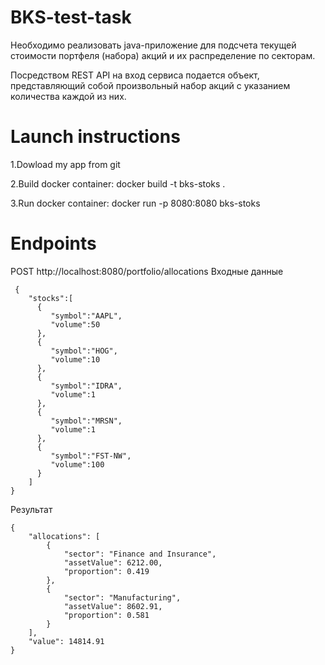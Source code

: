 # BKS-test-task
Необходимо реализовать java-приложение для подсчета текущей стоимости портфеля (набора) акций и их распределение по секторам.

Посредством REST API на вход сервиса подается объект, представляющий собой произвольный набор акций с указанием количества каждой из них.

# Launch instructions 
1.Dowload my app from git

2.Build docker container: docker build -t bks-stoks .

3.Run docker container: docker run -p 8080:8080 bks-stoks

 # Endpoints
POST http://localhost:8080/portfolio/allocations
Входные данные
~~~
 {
    "stocks":[
      {
         "symbol":"AAPL",
         "volume":50
      },
      {
         "symbol":"HOG",
         "volume":10
      },
      {
         "symbol":"IDRA",
         "volume":1
      },
      {
         "symbol":"MRSN",
         "volume":1
      },
      {
         "symbol":"FST-NW",
         "volume":100 
      }
    ]
}
~~~

Результат
~~~
{
    "allocations": [
        {
            "sector": "Finance and Insurance",
            "assetValue": 6212.00,
            "proportion": 0.419
        },
        {
            "sector": "Manufacturing",
            "assetValue": 8602.91,
            "proportion": 0.581
        }
    ],
    "value": 14814.91
}
~~~

